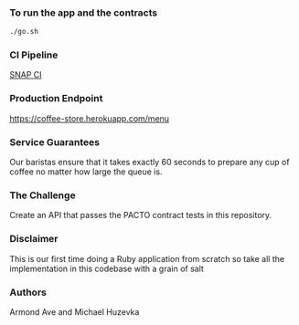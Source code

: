 ### To run the app and the contracts
```bash
./go.sh
```

### CI Pipeline
[SNAP CI](https://snap-ci.com/davecroman/coffee-api-challenge/branch/master)

### Production Endpoint
https://coffee-store.herokuapp.com/menu

### Service Guarantees
Our baristas ensure that it takes exactly 60 seconds to prepare any cup of coffee no matter how large the queue is.

### The Challenge
Create an API that passes the PACTO contract tests in this repository.

### Disclaimer
This is our first time doing a Ruby application from scratch so take all the implementation in this codebase with a grain of salt

### Authors
Armond Ave and Michael Huzevka